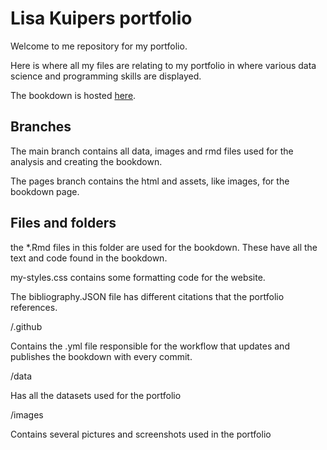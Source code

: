 # Lisa Kuipers portfolio
Welcome to me repository for my portfolio.

Here is where all my files are relating to my portfolio in where various data science and programming skills are displayed.

The bookdown is hosted [here](https://lisa-kuipers26.github.io/lisakuipers-portfolio/).

## Branches

The main branch contains all data, images and rmd files used for the analysis and creating the bookdown.

The pages branch contains the html and assets, like images, for the bookdown page.

## Files and folders

the *.Rmd files in this folder are used for the bookdown. These have all the text and code found in the bookdown.

my-styles.css contains some formatting code for the website.

The bibliography.JSON file has different citations that the portfolio references.

/.github

Contains the .yml file responsible for the workflow that updates and publishes the bookdown with every commit.

/data

Has all the datasets used for the portfolio

/images

Contains several pictures and screenshots used in the portfolio